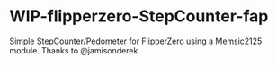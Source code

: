 # WIP-flipperzero-StepCounter-fap
Simple StepCounter/Pedometer for FlipperZero using a Memsic2125 module. Thanks to @jamisonderek
